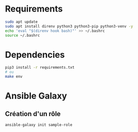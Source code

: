 # Requirements

```bash
sudo apt update 
sudo apt install direnv python3 python3-pip python3-venv -y
echo 'eval "$(direnv hook bash)"' >> ~/.bashrc
source ~/.bashrc
```

# Dependencies

```bash
pip3 install -r requirements.txt
# ou
make env
```

# Ansible Galaxy

## Création d'un rôle

```
ansible-galaxy init sample-role
```
